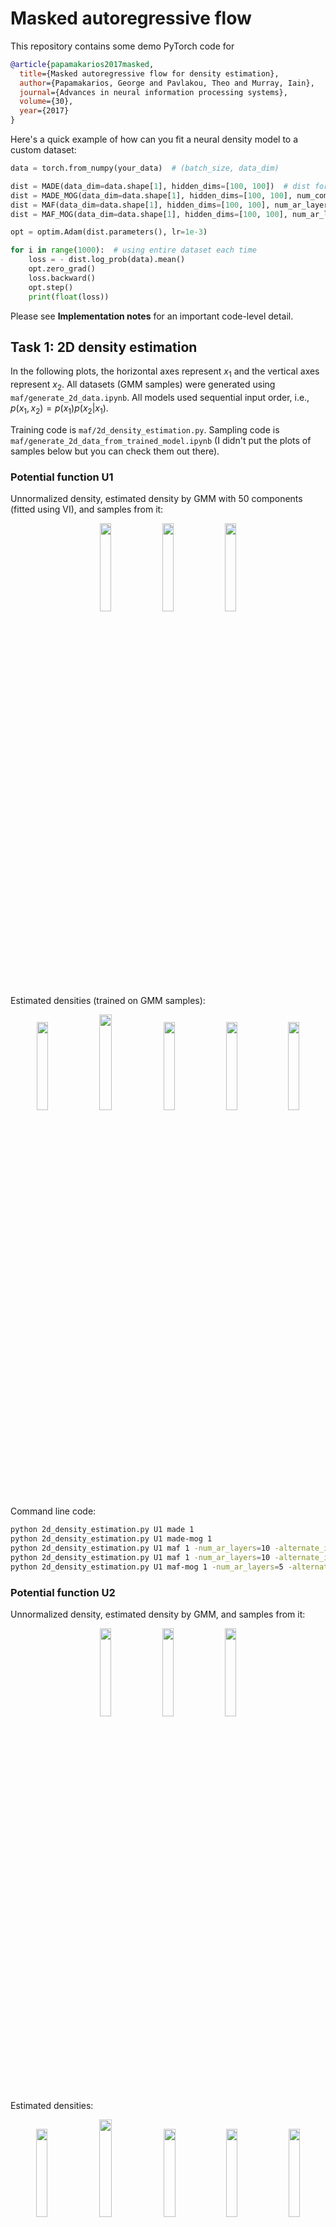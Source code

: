 # Masked autoregressive flow
This repository contains some demo PyTorch code for

```bibtex
@article{papamakarios2017masked,
  title={Masked autoregressive flow for density estimation},
  author={Papamakarios, George and Pavlakou, Theo and Murray, Iain},
  journal={Advances in neural information processing systems},
  volume={30},
  year={2017}
}
```

Here's a quick example of how can you fit a neural density model to a custom dataset:

```python
data = torch.from_numpy(your_data)  # (batch_size, data_dim)

dist = MADE(data_dim=data.shape[1], hidden_dims=[100, 100])  # dist for distribution
dist = MADE_MOG(data_dim=data.shape[1], hidden_dims=[100, 100], num_components=10)
dist = MAF(data_dim=data.shape[1], hidden_dims=[100, 100], num_ar_layers=5)
dist = MAF_MOG(data_dim=data.shape[1], hidden_dims=[100, 100], num_ar_layers=5, num_components=10)

opt = optim.Adam(dist.parameters(), lr=1e-3)

for i in range(1000):  # using entire dataset each time
    loss = - dist.log_prob(data).mean()
    opt.zero_grad()
    loss.backward()
    opt.step()
    print(float(loss))
```

Please see **Implementation notes** for an important code-level detail.

## Task 1: 2D density estimation

In the following plots, the horizontal axes represent $x_1$ and the vertical axes represent $x_2$.  All datasets (GMM samples) were generated using `maf/generate_2d_data.ipynb`. All models used sequential input order, i.e., $p(x_1 , x_2) = p(x_1) p(x_2|x_1)$.

Training code is `maf/2d_density_estimation.py`. Sampling code is `maf/generate_2d_data_from_trained_model.ipynb` (I didn't put the plots of samples below but you can check them out there). 

### Potential function U1

Unnormalized density, estimated density by GMM with 50 components (fitted using VI), and samples from it:

<p align="middle">
  <img src="maf/2d_data/U1_unnorm_density.png" width="19%"/>
  <img src="maf/2d_data/U1_gmm_density.png" width="19%" /> 
  <img src="maf/2d_data/U1_gmm_samples.png" width="19%" />
</p>

Estimated densities (trained on GMM samples):

<p align="middle">
  <img src="maf/saved/2d_density_estimation/U1 MADE Density.png" width="19%"/>
  <img src="maf/saved/2d_density_estimation/U1 MAF (10 fixed) Density.png" width="19.8%" />
  <img src="maf/saved/2d_density_estimation/U1 MAF (10) Density.png" width="19%" />
  <img src="maf/saved/2d_density_estimation/U1 MADE-MOG Density.png" width="19%" /> 
  <img src="maf/saved/2d_density_estimation/U1 MAF-MOG (5) Density.png" width="19%" />
</p>   

Command line code:

```bash
python 2d_density_estimation.py U1 made 1
python 2d_density_estimation.py U1 made-mog 1
python 2d_density_estimation.py U1 maf 1 -num_ar_layers=10 -alternate_input_order=1
python 2d_density_estimation.py U1 maf 1 -num_ar_layers=10 -alternate_input_order=0
python 2d_density_estimation.py U1 maf-mog 1 -num_ar_layers=5 -alternate_input_order=1
```

### Potential function U2

Unnormalized density, estimated density by GMM, and samples from it:

<p align="middle">
  <img src="maf/2d_data/U2_unnorm_density.png" width="19%"/>
  <img src="maf/2d_data/U2_gmm_density.png" width="19%" /> 
  <img src="maf/2d_data/U2_gmm_samples.png" width="19%" />
</p>

Estimated densities:

<p align="middle">
  <img src="maf/saved/2d_density_estimation/U2 MADE Density.png" width="19%"/>
  <img src="maf/saved/2d_density_estimation/U2 MAF (10 fixed) Density.png" width="20%" />
  <img src="maf/saved/2d_density_estimation/U2 MAF (10) Density.png" width="19%" />
  <img src="maf/saved/2d_density_estimation/U2 MADE-MOG Density.png" width="19%" /> 
  <img src="maf/saved/2d_density_estimation/U2 MAF-MOG (5) Density.png" width="19%" />
</p>   


Command line code:

```bash
python 2d_density_estimation.py U2 made 1
python 2d_density_estimation.py U2 made-mog 1
python 2d_density_estimation.py U2 maf 1 -num_ar_layers=10 -alternate_input_order=1
python 2d_density_estimation.py U2 maf 1 -num_ar_layers=10 -alternate_input_order=0
python 2d_density_estimation.py U2 maf-mog 1 -num_ar_layers=5 -alternate_input_order=1
```

### Potential function U3

Unnormalized density, estimated density by GMM, and samples from it:

<p align="middle">
  <img src="maf/2d_data/U3_unnorm_density.png" width="19%"/>
  <img src="maf/2d_data/U3_gmm_density.png" width="19%" /> 
  <img src="maf/2d_data/U3_gmm_samples.png" width="19%" />
</p>

Estimated densities:

<p align="middle">
  <img src="maf/saved/2d_density_estimation/U3 MADE Density.png" width="19%"/>
  <img src="maf/saved/2d_density_estimation/U3 MAF (10 fixed) Density.png" width="20%" />
  <img src="maf/saved/2d_density_estimation/U3 MAF (10) Density.png" width="19%" />
  <img src="maf/saved/2d_density_estimation/U3 MADE-MOG Density.png" width="19%" /> 
  <img src="maf/saved/2d_density_estimation/U3 MAF-MOG (5) Density.png" width="19%" />
</p>   


Command line code:

```bash
python 2d_density_estimation.py U3 made 1
python 2d_density_estimation.py U3 made-mog 1
python 2d_density_estimation.py U3 maf 1 -num_ar_layers=10 -alternate_input_order=1
python 2d_density_estimation.py U3 maf 1 -num_ar_layers=10 -alternate_input_order=0
python 2d_density_estimation.py U3 maf-mog 1 -num_ar_layers=5 -alternate_input_order=1
```

### Potential function U4

Unnormalized density, estimated density by GMM, and samples from it:

<p align="middle">
  <img src="maf/2d_data/U4_unnorm_density.png" width="19%"/>
  <img src="maf/2d_data/U4_gmm_density.png" width="19%" /> 
  <img src="maf/2d_data/U4_gmm_samples.png" width="19%" />
</p>

Estimated densities:

<p align="middle">
  <img src="maf/saved/2d_density_estimation/U4 MADE Density.png" width="19%"/>
  <img src="maf/saved/2d_density_estimation/U4 MAF (10 fixed) Density.png" width="20%" />
  <img src="maf/saved/2d_density_estimation/U4 MAF (10) Density.png" width="19%" />
  <img src="maf/saved/2d_density_estimation/U4 MADE-MOG Density.png" width="19%" /> 
  <img src="maf/saved/2d_density_estimation/U4 MAF-MOG (5) Density.png" width="19%" />
</p>   


Command line code (using seed 1 for MAF (20) led to numerical problems for some reason):

```bash
python 2d_density_estimation.py U4 made 1
python 2d_density_estimation.py U4 made-mog 1
python 2d_density_estimation.py U4 maf 1 -num_ar_layers=10 -alternate_input_order=1
python 2d_density_estimation.py U4 maf 1 -num_ar_layers=10 -alternate_input_order=0
python 2d_density_estimation.py U4 maf-mog 1 -num_ar_layers=5 -alternate_input_order=1
```

### Potential function U8

Unnormalized density, estimated density by GMM, and samples from it:

<p align="middle">
  <img src="maf/2d_data/U8_unnorm_density.png" width="19%"/>
  <img src="maf/2d_data/U8_gmm_density.png" width="19%" /> 
  <img src="maf/2d_data/U8_gmm_samples.png" width="19%" />
</p>

Estimated densities:

<p align="middle">
  <img src="maf/saved/2d_density_estimation/U8 MADE Density.png" width="19%"/>
  <img src="maf/saved/2d_density_estimation/U8 MAF (10 fixed) Density.png" width="20%" />
  <img src="maf/saved/2d_density_estimation/U8 MAF (10) Density.png" width="19%" />
  <img src="maf/saved/2d_density_estimation/U8 MADE-MOG Density.png" width="19%" /> 
  <img src="maf/saved/2d_density_estimation/U8 MAF-MOG (5) Density.png" width="19%" />
</p>   


Command line code:

```bash
python 2d_density_estimation.py U8 made 1
python 2d_density_estimation.py U8 made-mog 1
python 2d_density_estimation.py U8 maf 1 -num_ar_layers=10 -alternate_input_order=1
python 2d_density_estimation.py U8 maf 1 -num_ar_layers=10 -alternate_input_order=0
python 2d_density_estimation.py U8 maf-mog 1 -num_ar_layers=5 -alternate_input_order=1
```

## Task 2: High-dimensional density estimation

MADE-MOG samples:

<p align="middle">
  <img src="maf/saved/mnist_density_estimation/mnist_gen.png" width="50%"/>
</p>

See `mnist_density_estimation.ipynb` for preprocessing, training and sampling code.

## Task 3: High-dimensional density estimation (conditional)

Maybe in the future

## Implementation notes

I found MAF to be unstable if I stack many layers (e.g., 20). In particular, the test loss would explode and be highly volatile. I highly suspect this is due to this line of code:

```python
u = (x - mean) * one_over_std
```

Since `one_over_std` also depends on `x`, it could be erroneously high for out-of-distribution data (e.g., test data). Since batch norm parameters only come from training data, they could be bad at normalizing such high values. These high values would then be fed to the next layer, which further extracerbates the out-of-distribution problem. To combat this issue, I put a lower and upper limit on `one_over_std` through the use of sigmoid activation.
